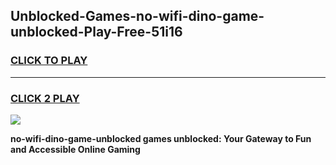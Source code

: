 
## Unblocked-Games-no-wifi-dino-game-unblocked-Play-Free-51i16
<h3>
<a href="https://premium76.site?title=no-wifi-dino-game-unblocked&ref=09A">CLICK TO PLAY</a></h3>
<hr>

<h3>
<a href="https://premium76.site?title=no-wifi-dino-game-unblocked&ref=09A">CLICK 2 PLAY</a>
  
</h3>

<a href="https://premium76.site?title=no-wifi-dino-game-unblocked&ref=09A"><img src="https://clearcache.store/games.png"></a>


**no-wifi-dino-game-unblocked games unblocked: Your Gateway to Fun and Accessible Online Gaming**
